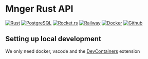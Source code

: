 # Mnger Rust API
[![Rust](https://img.shields.io/badge/rust-3670A0?style=for-the-badge&logo=rust&logoColor=ffdd54)](https://www.rust-lang.org/) [![PostgreSQL](https://img.shields.io/badge/postgresql-003545?style=for-the-badge&logo=postgresql&logoColor=white)](https://www.postgresql.org/) [![Rocket.rs](https://img.shields.io/badge/Rocket.rs-092E20?style=for-the-badge&logo=Rocket.rs&logoColor=white)](https://rocket.rs/) [![Railway](https://img.shields.io/badge/railway-%23FF9900.svg?style=for-the-badge&logo=railway&logoColor=white)](https://railway.app/) [![Docker](https://img.shields.io/badge/docker-%230db7ed.svg?style=for-the-badge&logo=docker&logoColor=white)](https://www.docker.com/) [![Github](https://img.shields.io/badge/github-%230047B3.svg?style=for-the-badge&logo=github&logoColor=white)](https://github.com/)


## Setting up local development
We only need docker, vscode and the [DevContainers](https://marketplace.visualstudio.com/items?itemName=ms-vscode-remote.remote-containers) extension
